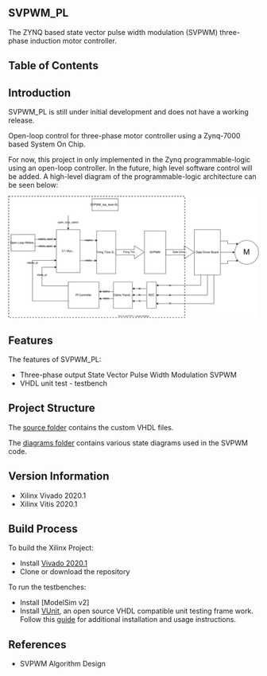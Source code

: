 ## SVPWM_PL

The ZYNQ based state vector pulse width modulation (SVPWM) three-phase induction motor controller.

<!-- START doctoc generated TOC please keep comment here to allow auto update -->
<!-- DON'T EDIT THIS SECTION, INSTEAD RE-RUN doctoc TO UPDATE -->
## Table of Contents

<!-- Evaluate using doctoc to generate TOC -->

## Introduction

SVPWM_PL is still under initial development and does not have a working release. 

Open-loop control for three-phase motor controller using a Zynq-7000 based System On Chip.  

For now, this project in only implemented in the Zynq programmable-logic using an open-loop controller.  In the future, high level software control will be added.  A high-level diagram of the programmable-logic architecture can be seen below: 

<p align="left">
  <img src = "https://github.com/GanManCan/svpwm_PL/blob/main/docs/Diagrams/system_diagram.drawio.svg" width=800>
</p>

## Features

The features of SVPWM_PL: 
* Three-phase output State Vector Pulse Width Modulation SVPWM
* VHDL unit test - testbench

## Project Structure 

The [source folder](https://github.com/GanManCan/svpwm_PL/tree/main/svpwm_PL.srcs/sources_1/new) contains the custom VHDL files. 

The [diagrams folder](https://github.com/GanManCan/svpwm_PL/tree/main/docs/Diagrams) contains various state diagrams used in the SVPWM code. 


## Version Information 
* Xilinx Vivado 2020.1
* Xilinx Vitis 2020.1

## Build Process

To build the Xilinx Project: 

- Install [Vivado 2020.1](https://www.xilinx.com/support/download/index.html/content/xilinx/en/downloadNav/vivado-design-tools/archive.html)
- Clone or download the repository


To run the testbenches: 

- Install [ModelSim v2]
- Install [VUnit](https://vunit.github.io/index.html#), an open source VHDL compatible unit testing frame work.  Follow this [guide](https://vhdlwhiz.com/getting-started-with-vunit/) for additional installation and usage instructions. 


## References
* SVPWM Algorithm Design 
